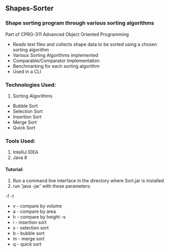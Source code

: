 ## Shapes-Sorter

### Shape sorting program through various sorting algorithms
Part of CPRG-311 Advanced Object Oriented Programming

- Reads text files and collects shape data to be sorted using a chosen sorting algorithm
- Various Sorting Algorithms implemented
- Comparable/Comparator Implementation
- Benchmarking for each sorting algorithm
- Used in a CLI


### Technologies Used:
1. Sorting Algorithms
 * Bubble Sort
 * Selection Sort
 * Insertion Sort
 * Merge Sort
 * Quick Sort


### Tools Used: 
1. IntelliJ IDEA
2. Java 8

#### Tutorial:

1. Run a command line interface in the directory where Sort.jar is installed
2. run 'java -jar' with these parameters:

-f<filename>
-t<compare type>
* v - compare by volume
* a - compare by area
* h - compare by height
-s<sorting algorithm>
* i - insertion sort
* s - selection sort
* b - bubble sort
* m - merge sort
* q - quick sort

	

